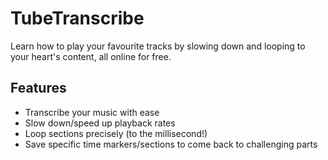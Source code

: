 # TubeTranscribe
Learn how to play your favourite tracks by slowing down and looping to your heart's content, all online for free.

## Features
* Transcribe your music with ease
* Slow down/speed up playback rates
* Loop sections precisely (to the millisecond!)
* Save specific time markers/sections to come back to challenging parts 
